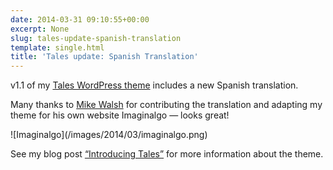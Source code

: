 ```yaml
---
date: 2014-03-31 09:10:55+00:00
excerpt: None
slug: tales-update-spanish-translation
template: single.html
title: 'Tales update: Spanish Translation'
---
```


v1.1 of my [Tales WordPress theme](http://themes.dbushell.com/tales/) includes a new Spanish translation.

Many thanks to [Mike Walsh](http://imaginalgo.com/) for contributing the translation and adapting my theme for his own website Imaginalgo — looks great!

<p class="b-post__image">![Imaginalgo](/images/2014/03/imaginalgo.png)</p>

See my blog post [“Introducing Tales”](/2014/02/17/introducing-tales/) for more information about the theme.
